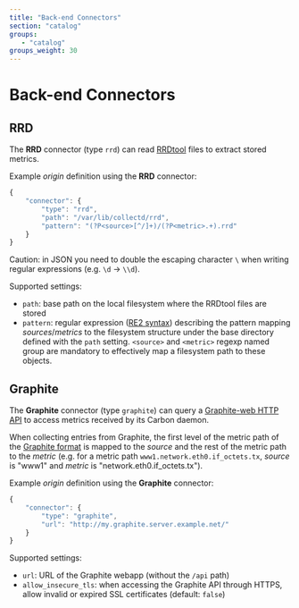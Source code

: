 ```yaml
---
title: "Back-end Connectors"
section: "catalog"
groups:
   - "catalog"
groups_weight: 30
---
```


# Back-end Connectors

## RRD

The **RRD** connector (type `rrd`) can read [RRDtool][0] files to extract stored metrics.

Example *origin* definition using the **RRD** connector:

```javascript
{
    "connector": {
        "type": "rrd",
        "path": "/var/lib/collectd/rrd",
        "pattern": "(?P<source>[^/]+)/(?P<metric>.+).rrd"
    }
}
```

<span class="fa fa-warning"></span> Caution: in JSON you need to double the escaping character `\` when writing regular
expressions (e.g. `\d`&nbsp;→&nbsp;`\\d`).

Supported settings:

 * `path`: base path on the local filesystem where the RRDtool files are stored
 * `pattern`: regular expression ([RE2 syntax][1]) describing the pattern
    mapping *sources*/*metrics* to the filesystem structure under the base directory defined with the `path` setting.
    `<source>` and `<metric>` regexp named group are mandatory to effectively map a filesystem path to these objects.

## Graphite

The **Graphite** connector (type `graphite`) can query a [Graphite-web HTTP API][2] to access metrics received by its
Carbon daemon.

When collecting entries from Graphite, the first level of the metric path of the
[Graphite format][3] is mapped to the *source* and the rest of the metric path to the *metric* (e.g. for a metric path
`www1.network.eth0.if_octets.tx`, *source* is "www1" and *metric* is "network.eth0.if_octets.tx").

Example *origin* definition using the **Graphite** connector:

```javascript
{
    "connector": {
        "type": "graphite",
		"url": "http://my.graphite.server.example.net/"
    }
}
```

Supported settings:

 * `url`: URL of the Graphite webapp (without the `/api` path)
 * `allow_insecure_tls`: when accessing the Graphite API through HTTPS,
    allow invalid or expired SSL certificates (default: `false`)


[0]: https://oss.oetiker.ch/rrdtool
[1]: https://code.google.com/p/re2/wiki/Syntax
[2]: https://graphite.readthedocs.org/en/latest/render_api.html
[3]: https://graphite.readthedocs.org/en/latest/feeding-carbon.html#the-plaintext-protocol

